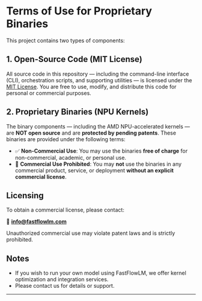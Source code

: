 # Terms of Use for Proprietary Binaries

This project contains two types of components:

## 1. Open-Source Code (MIT License)
All source code in this repository — including the command-line interface (CLI), orchestration scripts, and supporting utilities — is licensed under the [MIT License](./LICENSE). You are free to use, modify, and distribute this code for personal or commercial purposes.

## 2. Proprietary Binaries (NPU Kernels)
The binary components — including the AMD NPU-accelerated kernels — are **NOT open source** and are **protected by pending patents**. These binaries are provided under the following terms:

- ✅ **Non-Commercial Use**: You may use the binaries **free of charge** for non-commercial, academic, or personal use.
- 🚫 **Commercial Use Prohibited**: You may **not** use the binaries in any commercial product, service, or deployment **without an explicit commercial license**.

## Licensing

To obtain a commercial license, please contact:

📧 **info@fastflowlm.com**

Unauthorized commercial use may violate patent laws and is strictly prohibited.

## Notes

- If you wish to run your own model using FastFlowLM, we offer kernel optimization and integration services.
- Please contact us for details or support.

---
